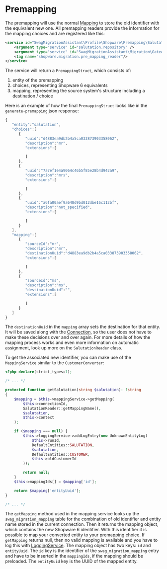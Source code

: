 # Premapping

The premapping will use the normal [Mapping](convert-and-mapping.md) to store the old identifier with the equivalent new one. All premapping readers provide the information for the mapping choices and are registered like this:

```xml
<service id="SwagMigrationAssistant\Profile\Shopware\Premapping\SalutationReader">
    <argument type="service" id="salutation.repository" />
    <argument type="service" id="SwagMigrationAssistant\Migration\Gateway\GatewayRegistry"/>
    <tag name="shopware.migration.pre_mapping_reader"/>
</service>
```

The service will return a `PremappingStruct`, which consists of:

1. entity of the premapping
1. choices, representing Shopware 6 equivalents
1. mapping, representing the source system's structure including a destination / choice

Here is an example of how the final `PremappingStruct` looks like in the `generate-premapping` json response:

```javascript
{
   "entity":"salutation",
   "choices":[
      {
         "uuid":"d4883ea9db2b4a5ca033873903358062",
         "description":"mr",
         "extensions":[

         ]
      },
      {
         "uuid":"7a7ef1e4a9064c46b5f85e28b4d942a9",
         "description":"mrs",
         "extensions":[

         ]
      },
      {
         "uuid":"a6fa00aef9a648d9bd012dbe16c112bf",
         "description":"not_specified",
         "extensions":[

         ]
      }
   ],
   "mapping":[
      {
         "sourceId":"mr",
         "description":"mr",
         "destinationUuid":"d4883ea9db2b4a5ca033873903358062",
         "extensions":[

         ]
      },
      {
         "sourceId":"ms",
         "description":"ms",
         "destinationUuid":"",
         "extensions":[

         ]
      }
   ]
}
```

The `destinationUuid` in the `mapping` array sets the destination for that entity. It will be saved along with the [Connection](profile-and-connection.md), so the user does not have to make these decisions over and over again. For more details of how the mapping process works and even more information on automatic assignment, look up more on the `SalutationReader` class.

To get the associated new identifier, you can make use of the `MappingService` similar to the `CustomerConverter`:

```php
<?php declare(strict_types=1);

/* ... */

protected function getSalutation(string $salutation): ?string
{
    $mapping = $this->mappingService->getMapping(
        $this->connectionId,
        SalutationReader::getMappingName(),
        $salutation,
        $this->context
    );

    if ($mapping === null) {
        $this->loggingService->addLogEntry(new UnknownEntityLog(
            $this->runId,
            DefaultEntities::SALUTATION,
            $salutation,
            DefaultEntities::CUSTOMER,
            $this->oldCustomerId
        ));

        return null;
    }
    $this->mappingIds[] = $mapping['id'];

    return $mapping['entityUuid'];
}

/* ... */
```

The `getMapping` method used in the mapping service looks up the `swag_migration_mapping` table for the combination of old identifier and entity name stored in the current connection. Then it returns the mapping object, which contains the new Shopware 6 identifier. With this identifier it is possible to map your converted entity to your premapping choice. If `getMapping` returns null, then no valid mapping is available and you have to log this with [LoggingService](logging.md). The mapping object has two keys: `id` and `entityUuid`. The `id` key is the identifier of the `swag_migration_mapping` entry and have to be inserted in the `mappingIds`, if the mapping should be preloaded. The `entityUuid` key is the UUID of the mapped entity.
